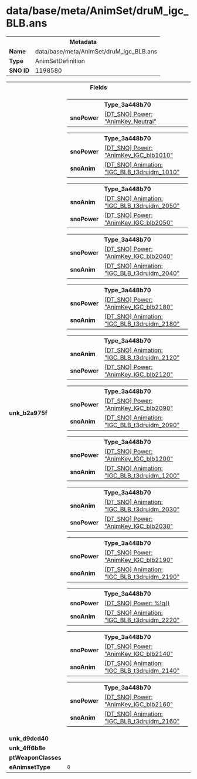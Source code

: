 <h1>data/base/meta/AnimSet/druM_igc_BLB.ans</h1><table><tr><th colspan="100%">Metadata</th></tr><tr><td><b>Name</b></td><td>data/base/meta/AnimSet/druM_igc_BLB.ans</td></tr><tr><td><b>Type</b></td><td>AnimSetDefinition</td></tr><tr><td><b>SNO ID</b></td><td>1198580</td></tr></table>

<table><tr><th colspan="100%">Fields</th></tr><tr><td><b>unk_b2a975f</b></td><td><table><tr><th colspan="100%">Type_3a448b70</th></tr><tr><td><b>snoPower</b></td><td><a href="..\Power\AnimKey_Neutral.pow.md">[DT_SNO] Power: "AnimKey_Neutral"</a></td></tr></table>


<table><tr><th colspan="100%">Type_3a448b70</th></tr><tr><td><b>snoPower</b></td><td><a href="..\Power\AnimKey_IGC_blb1010.pow.md">[DT_SNO] Power: "AnimKey_IGC_blb1010"</a></td></tr><tr><td><b>snoAnim</b></td><td><a href="..\Anim\IGC_BLB_t3druidm_1010.ani.md">[DT_SNO] Animation: "IGC_BLB_t3druidm_1010"</a></td></tr></table>


<table><tr><th colspan="100%">Type_3a448b70</th></tr><tr><td><b>snoAnim</b></td><td><a href="..\Anim\IGC_BLB_t3druidm_2050.ani.md">[DT_SNO] Animation: "IGC_BLB_t3druidm_2050"</a></td></tr><tr><td><b>snoPower</b></td><td><a href="..\Power\AnimKey_IGC_blb2050.pow.md">[DT_SNO] Power: "AnimKey_IGC_blb2050"</a></td></tr></table>


<table><tr><th colspan="100%">Type_3a448b70</th></tr><tr><td><b>snoPower</b></td><td><a href="..\Power\AnimKey_IGC_blb2040.pow.md">[DT_SNO] Power: "AnimKey_IGC_blb2040"</a></td></tr><tr><td><b>snoAnim</b></td><td><a href="..\Anim\IGC_BLB_t3druidm_2040.ani.md">[DT_SNO] Animation: "IGC_BLB_t3druidm_2040"</a></td></tr></table>


<table><tr><th colspan="100%">Type_3a448b70</th></tr><tr><td><b>snoPower</b></td><td><a href="..\Power\AnimKey_IGC_blb2180.pow.md">[DT_SNO] Power: "AnimKey_IGC_blb2180"</a></td></tr><tr><td><b>snoAnim</b></td><td><a href="..\Anim\IGC_BLB_t3druidm_2180.ani.md">[DT_SNO] Animation: "IGC_BLB_t3druidm_2180"</a></td></tr></table>


<table><tr><th colspan="100%">Type_3a448b70</th></tr><tr><td><b>snoAnim</b></td><td><a href="..\Anim\IGC_BLB_t3druidm_2120.ani.md">[DT_SNO] Animation: "IGC_BLB_t3druidm_2120"</a></td></tr><tr><td><b>snoPower</b></td><td><a href="..\Power\AnimKey_IGC_blb2120.pow.md">[DT_SNO] Power: "AnimKey_IGC_blb2120"</a></td></tr></table>


<table><tr><th colspan="100%">Type_3a448b70</th></tr><tr><td><b>snoPower</b></td><td><a href="..\Power\AnimKey_IGC_blb2090.pow.md">[DT_SNO] Power: "AnimKey_IGC_blb2090"</a></td></tr><tr><td><b>snoAnim</b></td><td><a href="..\Anim\IGC_BLB_t3druidm_2090.ani.md">[DT_SNO] Animation: "IGC_BLB_t3druidm_2090"</a></td></tr></table>


<table><tr><th colspan="100%">Type_3a448b70</th></tr><tr><td><b>snoPower</b></td><td><a href="..\Power\AnimKey_IGC_blb1200.pow.md">[DT_SNO] Power: "AnimKey_IGC_blb1200"</a></td></tr><tr><td><b>snoAnim</b></td><td><a href="..\Anim\IGC_BLB_t3druidm_1200.ani.md">[DT_SNO] Animation: "IGC_BLB_t3druidm_1200"</a></td></tr></table>


<table><tr><th colspan="100%">Type_3a448b70</th></tr><tr><td><b>snoAnim</b></td><td><a href="..\Anim\IGC_BLB_t3druidm_2030.ani.md">[DT_SNO] Animation: "IGC_BLB_t3druidm_2030"</a></td></tr><tr><td><b>snoPower</b></td><td><a href="..\Power\AnimKey_IGC_blb2030.pow.md">[DT_SNO] Power: "AnimKey_IGC_blb2030"</a></td></tr></table>


<table><tr><th colspan="100%">Type_3a448b70</th></tr><tr><td><b>snoPower</b></td><td><a href="..\Power\AnimKey_IGC_blb2190.pow.md">[DT_SNO] Power: "AnimKey_IGC_blb2190"</a></td></tr><tr><td><b>snoAnim</b></td><td><a href="..\Anim\IGC_BLB_t3druidm_2190.ani.md">[DT_SNO] Animation: "IGC_BLB_t3druidm_2190"</a></td></tr></table>


<table><tr><th colspan="100%">Type_3a448b70</th></tr><tr><td><b>snoPower</b></td><td><a href="#UKNOWN">[DT_SNO] Power: %!q(<nil>)</a></td></tr><tr><td><b>snoAnim</b></td><td><a href="..\Anim\IGC_BLB_t3druidm_2220.ani.md">[DT_SNO] Animation: "IGC_BLB_t3druidm_2220"</a></td></tr></table>


<table><tr><th colspan="100%">Type_3a448b70</th></tr><tr><td><b>snoPower</b></td><td><a href="..\Power\AnimKey_IGC_blb2140.pow.md">[DT_SNO] Power: "AnimKey_IGC_blb2140"</a></td></tr><tr><td><b>snoAnim</b></td><td><a href="..\Anim\IGC_BLB_t3druidm_2140.ani.md">[DT_SNO] Animation: "IGC_BLB_t3druidm_2140"</a></td></tr></table>


<table><tr><th colspan="100%">Type_3a448b70</th></tr><tr><td><b>snoPower</b></td><td><a href="..\Power\AnimKey_IGC_blb2160.pow.md">[DT_SNO] Power: "AnimKey_IGC_blb2160"</a></td></tr><tr><td><b>snoAnim</b></td><td><a href="..\Anim\IGC_BLB_t3druidm_2160.ani.md">[DT_SNO] Animation: "IGC_BLB_t3druidm_2160"</a></td></tr></table>


</td></tr><tr><td><b>unk_d9dcd40</b></td><td></td></tr><tr><td><b>unk_4ff6b8e</b></td><td></td></tr><tr><td><b>ptWeaponClasses</b></td><td></td></tr><tr><td><b>eAnimsetType</b></td><td><code>0</code></td></tr></table>

